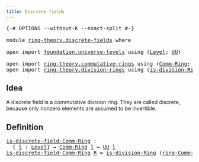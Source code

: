 ```yaml
---
title: Discrete fields
---
```


<pre class="Agda"><a id="41" class="Symbol">{-#</a> <a id="45" class="Keyword">OPTIONS</a> <a id="53" class="Pragma">--without-K</a> <a id="65" class="Pragma">--exact-split</a> <a id="79" class="Symbol">#-}</a>

<a id="84" class="Keyword">module</a> <a id="91" href="ring-theory.discrete-fields.html" class="Module">ring-theory.discrete-fields</a> <a id="119" class="Keyword">where</a>

<a id="126" class="Keyword">open</a> <a id="131" class="Keyword">import</a> <a id="138" href="foundation.universe-levels.html" class="Module">foundation.universe-levels</a> <a id="165" class="Keyword">using</a> <a id="171" class="Symbol">(</a><a id="172" href="Agda.Primitive.html#597" class="Postulate">Level</a><a id="177" class="Symbol">;</a> <a id="179" href="foundation-core.universe-levels.html#222" class="Primitive">UU</a><a id="181" class="Symbol">)</a>

<a id="184" class="Keyword">open</a> <a id="189" class="Keyword">import</a> <a id="196" href="ring-theory.commutative-rings.html" class="Module">ring-theory.commutative-rings</a> <a id="226" class="Keyword">using</a> <a id="232" class="Symbol">(</a><a id="233" href="ring-theory.commutative-rings.html#1035" class="Function">Comm-Ring</a><a id="242" class="Symbol">;</a> <a id="244" href="ring-theory.commutative-rings.html#1176" class="Function">ring-Comm-Ring</a><a id="258" class="Symbol">)</a>
<a id="260" class="Keyword">open</a> <a id="265" class="Keyword">import</a> <a id="272" href="ring-theory.division-rings.html" class="Module">ring-theory.division-rings</a> <a id="299" class="Keyword">using</a> <a id="305" class="Symbol">(</a><a id="306" href="ring-theory.division-rings.html#662" class="Function">is-division-Ring</a><a id="322" class="Symbol">)</a>
</pre>
## Idea

A discrete field is a commutative division ring. They are called discrete, because only nonzero elements are assumed to be invertible.

## Definition

<pre class="Agda"><a id="is-discrete-field-Comm-Ring"></a><a id="497" href="ring-theory.discrete-fields.html#497" class="Function">is-discrete-field-Comm-Ring</a> <a id="525" class="Symbol">:</a>
  <a id="529" class="Symbol">{</a> <a id="531" href="ring-theory.discrete-fields.html#531" class="Bound">l</a> <a id="533" class="Symbol">:</a> <a id="535" href="Agda.Primitive.html#597" class="Postulate">Level</a><a id="540" class="Symbol">}</a> <a id="542" class="Symbol">→</a> <a id="544" href="ring-theory.commutative-rings.html#1035" class="Function">Comm-Ring</a> <a id="554" href="ring-theory.discrete-fields.html#531" class="Bound">l</a> <a id="556" class="Symbol">→</a> <a id="558" href="foundation-core.universe-levels.html#222" class="Primitive">UU</a> <a id="561" href="ring-theory.discrete-fields.html#531" class="Bound">l</a>
<a id="563" href="ring-theory.discrete-fields.html#497" class="Function">is-discrete-field-Comm-Ring</a> <a id="591" href="ring-theory.discrete-fields.html#591" class="Bound">R</a> <a id="593" class="Symbol">=</a> <a id="595" href="ring-theory.division-rings.html#662" class="Function">is-division-Ring</a> <a id="612" class="Symbol">(</a><a id="613" href="ring-theory.commutative-rings.html#1176" class="Function">ring-Comm-Ring</a> <a id="628" href="ring-theory.discrete-fields.html#591" class="Bound">R</a><a id="629" class="Symbol">)</a>
</pre>